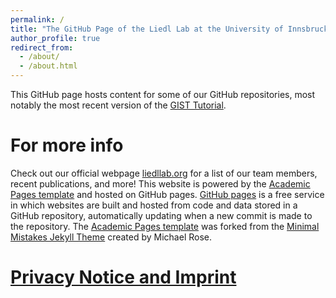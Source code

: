 ```yaml
---
permalink: /
title: "The GitHub Page of the Liedl Lab at the University of Innsbruck"
author_profile: true
redirect_from: 
  - /about/
  - /about.html
---
```

This GitHub page hosts content for some of our GitHub repositories, most notably the most recent version of the [GIST Tutorial](/gist/).

For more info
======
Check out our official webpage [liedllab.org](https://liedllab.org) for a list of our team members, recent publications, and more!
This website is powered by the [Academic Pages template](https://github.com/academicpages/academicpages.github.io) and hosted on GitHub pages. 
[GitHub pages](https://pages.github.com) is a free service in which websites are built and hosted from code and data stored in a GitHub repository, automatically updating when a new commit is made to the repository. 
The [Academic Pages template](https://github.com/academicpages/academicpages.github.io) was forked from the [Minimal Mistakes Jekyll Theme](https://mmistakes.github.io/minimal-mistakes/) created by Michael Rose.


[Privacy Notice and Imprint](/terms/)
======

